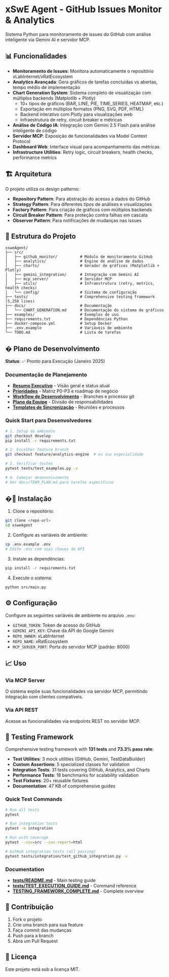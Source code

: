 # xSwE Agent - GitHub Issues Monitor & Analytics

Sistema Python para monitoramento de issues do GitHub com análise inteligente via Gemini AI e servidor MCP.

## 📊 Funcionalidades

- **Monitoramento de Issues**: Monitora automaticamente o repositório xLabInternet/xRatEcosystem
- **Analytics Avançada**: Gera gráficos de tarefas concluídas vs abertas, tempo médio de implementação
- **Chart Generation System**: Sistema completo de visualização com múltiplos backends (Matplotlib + Plotly)
  - 10+ tipos de gráficos (BAR, LINE, PIE, TIME_SERIES, HEATMAP, etc.)
  - Exportação em múltiplos formatos (PNG, SVG, PDF, HTML)
  - Backend interativo com Plotly para visualizações web
  - Infraestrutura de retry, circuit breaker e métricas
- **Análise de Código IA**: Integração com Gemini 2.5 Flash para análise inteligente de código
- **Servidor MCP**: Exposição de funcionalidades via Model Context Protocol
- **Dashboard Web**: Interface visual para acompanhamento das métricas
- **Infrastructure Utilities**: Retry logic, circuit breakers, health checks, performance metrics

## 🏗️ Arquitetura

O projeto utiliza os design patterns:
- **Repository Pattern**: Para abstração do acesso a dados do GitHub
- **Strategy Pattern**: Para diferentes tipos de análises e visualizações
- **Factory Pattern**: Para criação de gráficos com múltiplos backends
- **Circuit Breaker Pattern**: Para proteção contra falhas em cascata
- **Observer Pattern**: Para notificações de mudanças nas issues

## 📁 Estrutura do Projeto

```
xsweAgent/
├── src/
│   ├── github_monitor/          # Módulo de monitoramento GitHub
│   ├── analytics/               # Engine de análise de dados
│   ├── charts/                  # Gerador de gráficos (Matplotlib + Plotly)
│   ├── gemini_integration/      # Integração com Gemini AI
│   ├── mcp_server/              # Servidor MCP
│   ├── utils/                   # Infraestrutura (retry, metrics, health checks)
│   └── config/                  # Sistema de configuração
├── tests/                       # Comprehensive testing framework (5,258 lines)
├── docs/                        # Documentação
│   └── CHART_GENERATION.md      # Documentação do sistema de gráficos
├── examples/                    # Exemplos de uso
├── requirements.txt             # Dependências Python
├── docker-compose.yml           # Setup Docker
├── .env.example                 # Variáveis de ambiente
└── TODO.md                      # Lista de tarefas
```

## � Plano de Desenvolvimento

**Status**: ✅ Pronto para Execução (Janeiro 2025)

### Documentação de Planejamento
- **[Resumo Executivo](docs/EXECUTIVE_SUMMARY.md)** - Visão geral e status atual
- **[Prioridades](docs/PRIORITIES.md)** - Matriz P0-P3 e roadmap de negócio
- **[Workflow de Desenvolvimento](docs/DEVELOPMENT_WORKFLOW.md)** - Branches e processo git
- **[Plano da Equipe](docs/TEAM_PLAN.md)** - Divisão de responsabilidades
- **[Templates de Sincronização](docs/SYNC_TEMPLATES.md)** - Reuniões e processos

### Quick Start para Desenvolvedores
```bash
# 1. Setup do ambiente
git checkout develop
pip install -r requirements.txt

# 2. Escolher feature branch
git checkout feature/analytics-engine  # ou sua especialidade

# 3. Verificar testes
pytest tests/test_examples.py -v

# 4. Começar desenvolvimento
# Ver docs/TEAM_PLAN.md para tarefas específicas
```

## �🚀 Instalação

1. Clone o repositório:
```bash
git clone <repo-url>
cd xsweAgent
```

2. Configure as variáveis de ambiente:
```bash
cp .env.example .env
# Edite .env com suas chaves de API
```

3. Instale as dependências:
```bash
pip install -r requirements.txt
```

4. Execute o sistema:
```bash
python src/main.py
```

## ⚙️ Configuração

Configure as seguintes variáveis de ambiente no arquivo `.env`:

- `GITHUB_TOKEN`: Token de acesso do GitHub
- `GEMINI_API_KEY`: Chave da API do Google Gemini
- `REPO_OWNER`: xLabInternet
- `REPO_NAME`: xRatEcosystem
- `MCP_SERVER_PORT`: Porta do servidor MCP (padrão: 8000)

## 📈 Uso

### Via MCP Server
O sistema expõe suas funcionalidades via servidor MCP, permitindo integração com clientes compatíveis.

### Via API REST
Acesse as funcionalidades via endpoints REST no servidor MCP.

## 🧪 Testing Framework

Comprehensive testing framework with **131 tests** and **73.3% pass rate**:

- **Test Utilities**: 3 mock utilities (GitHub, Gemini, TestDataBuilder)
- **Custom Assertions**: 5 specialized classes for validation
- **Integration Tests**: 31 tests covering GitHub, Analytics, and Charts
- **Performance Tests**: 18 benchmarks for scalability validation
- **Test Fixtures**: 20+ reusable fixtures
- **Documentation**: 47 KB of comprehensive guides

### Quick Test Commands

```bash
# Run all tests
pytest

# Run integration tests
pytest -m integration

# Run with coverage
pytest --cov=src --cov-report=html

# GitHub integration tests (all passing)
pytest tests/integration/test_github_integration.py -v
```

### Documentation
- **[tests/README.md](tests/README.md)** - Main testing guide
- **[tests/TEST_EXECUTION_GUIDE.md](tests/TEST_EXECUTION_GUIDE.md)** - Command reference
- **[TESTING_FRAMEWORK_COMPLETE.md](TESTING_FRAMEWORK_COMPLETE.md)** - Complete overview

## 🤝 Contribuição

1. Fork o projeto
2. Crie uma branch para sua feature
3. Faça commit das mudanças
4. Push para a branch
5. Abra um Pull Request

## 📄 Licença

Este projeto está sob a licença MIT.